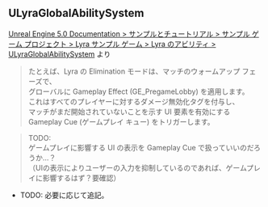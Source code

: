 ## ULyraGlobalAbilitySystem

[Unreal Engine 5.0 Documentation > サンプルとチュートリアル > サンプル ゲーム プロジェクト > Lyra サンプル ゲーム > Lyra のアビリティ > ULyraGlobalAbilitySystem] より  
> たとえば、Lyra の Elimination モードは、マッチのウォームアップ フェーズで、  
> グローバルに Gameplay Effect (GE_PregameLobby) を適用します。  
> これはすべてのプレイヤーに対するダメージ無効化タグを付与し、  
> マッチがまだ開始されていないことを示す UI 要素を有効にする Gameplay Cue (ゲームプレイ キュー) をトリガーします。  

> TODO:  
> ゲームプレイに影響する UI の表示を Gameplay Cue で扱っていいのだろうか…？  
> （UIの表示によりユーザーの入力を抑制しているのであれば、ゲームプレイに影響するはず？要確認）  

* TODO: 必要に応じて追記。



<!--- ページ内のリンク --->

<!--- 自前の画像へのリンク --->

<!--- generated --->
[Unreal Engine 5.0 Documentation > サンプルとチュートリアル > サンプル ゲーム プロジェクト > Lyra サンプル ゲーム > Lyra のアビリティ > ULyraGlobalAbilitySystem]: https://docs.unrealengine.com/5.0/ja/abilities-in-lyra-in-unreal-engine/#ulyraglobalabilitysystem
